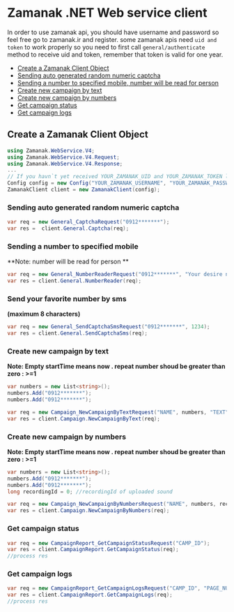 # Zamanak .NET Web service client

In order to use zamanak api, you should have username and password so feel free go to zamanak.ir and register.
some zamanak apis need `uid and token` to work properly so you need to first call `general/authenticate` method to receive uid and token, 
remember that token is valid for one year.

+ [Create a Zamanak Client Object](#create-a-zamanak-client-object)
+ [Sending auto generated random numeric captcha](#sending-auto-generated-random-numeric-captcha)
+ [Sending a number to specified mobile, number will be read for person](#sending-a-number-to-specified-mobile)
+ [Create new campaign by text](#create-new-campaign-by-text)
+ [Create new campaign by numbers](#create-new-campaign-by-numbers)
+ [Get campaign status](#get-campaign-status)
+ [Get campaign logs](#get-campaign-logs)


## Create a Zamanak Client Object
```c#
using Zamanak.WebService.V4;
using Zamanak.WebService.V4.Request;
using Zamanak.WebService.V4.Response;
...
// If you havn`t yet received YOUR_ZAMANAK_UID and YOUR_ZAMANAK_TOKEN leave them ""
Config config = new Config("YOUR_ZAMANAK_USERNAME", "YOUR_ZAMANAK_PASSWORD", "YOUR_ZAMANAK_UID", "YOUR_ZAMANAK_TOKEN");
ZamanakClient client = new ZamanakClient(config);
```

### Sending auto generated random numeric captcha
```c#
var req = new General_CaptchaRequest("0912*******");
var res =  client.General.Captcha(req);
```

### Sending a number to specified mobile
**Note: number will be read for person **

```c#
var req = new General_NumberReaderRequest("0912*******", "Your desire number to be read for user for example 1234");
var res = client.General.NumberReader(req);
```

### Send your favorite number by sms
**(maximum 8 characters)**

```c#
var req = new General_SendCaptchaSmsRequest("0912*******", 1234);
var res = client.General.SendCaptchaSms(req);
```

### Create new campaign by text
**Note: Empty startTime means now . repeat number shoud be greater than zero : >=1**

```c#
var numbers = new List<string>();
numbers.Add("0912*******");
numbers.Add("0912*******");

var req = new Campaign_NewCampaignByTextRequest("NAME", numbers, "TEXT", "START_TIME", "STOP_TIME", "REPEAT_TOTAL");
var res = client.Campaign.NewCampaignByText(req);
```

### Create new campaign by numbers
**Note: Empty startTime means now . repeat number shoud be greater than zero : >=1**

```c#
var numbers = new List<string>();
numbers.Add("0912*******");
numbers.Add("0912*******");
long recordingId = 0; //recordingId of uploaded sound

var req = new Campaign_NewCampaignByNumbersRequest("NAME", numbers, recordingId, "START_TIME", "STOP_TIME", "REPEAT_TOTAL");
var res = client.Campaign.NewCampaignByNumbers(req);
```

### Get campaign status

```c#
var req = new CampaignReport_GetCampaignStatusRequest("CAMP_ID");
var res = client.CampaignReport.GetCampaignStatus(req);
//process res
```

### Get campaign logs

```c#
var req = new CampaignReport_GetCampaignLogsRequest("CAMP_ID", "PAGE_NUMBER");
var res = client.CampaignReport.GetCampaignLogs(req);
//process res
```